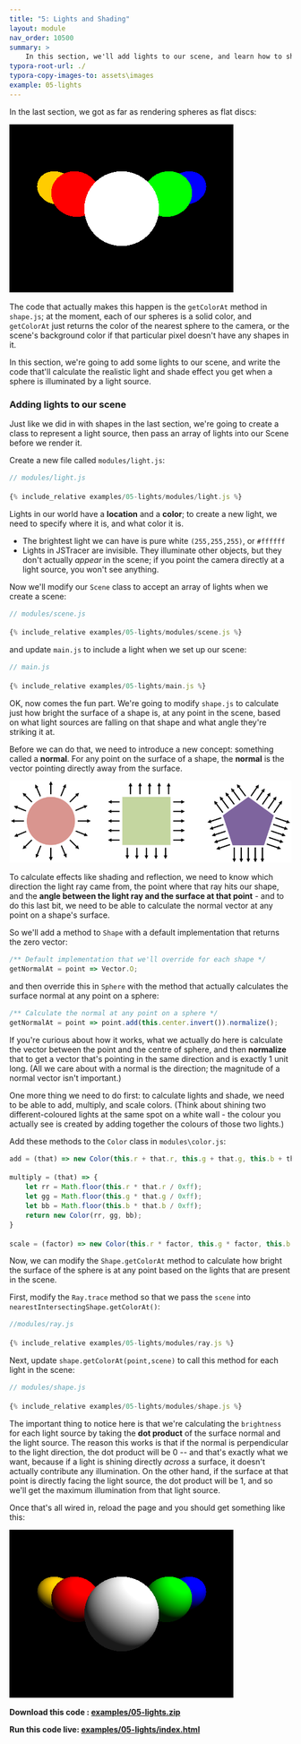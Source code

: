 ```yaml
---
title: "5: Lights and Shading"
layout: module
nav_order: 10500
summary: >
    In this section, we'll add lights to our scene, and learn how to shade the surface of a sphere.
typora-root-url: ./
typora-copy-images-to: assets\images
example: 05-lights
---
```


In the last section, we got as far as rendering spheres as flat discs:

![image-20220319234731133](assets/images/image-20220319234731133.png)

The code that actually makes this happen is the `getColorAt` method in `shape.js`; at the moment, each of our spheres is a solid color, and `getColorAt` just returns the color of the nearest sphere to the camera, or the scene's background color if that particular pixel doesn't have any shapes in it.

In this section, we're going to add some lights to our scene, and write the code that'll calculate the realistic light and shade effect you get when a sphere is illuminated by a light source.

### Adding lights to our scene

Just like we did in with shapes in the last section, we're going to create a class to represent a light source, then pass an array of lights into our Scene before we render it.

Create a new file called `modules/light.js`:

```javascript
// modules/light.js

{% include_relative examples/05-lights/modules/light.js %}
```

Lights in our world have a **location** and a **color**; to create a new light, we need to specify where it is, and what color it is.

* The brightest light we can have is pure white `(255,255,255)`, or `#ffffff`
* Lights in JSTracer are invisible. They illuminate other objects, but they don't actually *appear* in the scene; if you point the camera directly at a light source, you won't see anything.

Now we'll modify our `Scene` class to accept an array of lights when we create a scene:

```javascript
// modules/scene.js

{% include_relative examples/05-lights/modules/scene.js %}
```

and update `main.js` to include a light when we set up our scene:

```javascript
// main.js

{% include_relative examples/05-lights/main.js %}
```

OK, now comes the fun part. We're going to modify `shape.js` to calculate just how bright the surface of a shape is, at any point in the scene, based on what light sources are falling on that shape and what angle they're striking it at.

Before we can do that, we need to introduce a new concept: something called a **normal**. For any point on the surface of a shape, the **normal** is the vector pointing directly away from the surface.

![image-20220319174027204](assets/images/image-20220319174027204.png)

To calculate effects like shading and reflection, we need to know which direction the light ray came from, the point where that ray hits our shape, and the **angle between the light ray and the surface at that point** - and to do this last bit, we need to be able to calculate the normal vector at any point on a shape's surface.

So we'll add a method to `Shape` with a default implementation that returns the zero vector:

```javascript
/** Default implementation that we'll override for each shape */
getNormalAt = point => Vector.O;
```

and then override this in `Sphere` with the method that actually calculates the surface normal at any point on a sphere:

```javascript
/** Calculate the normal at any point on a sphere */
getNormalAt = point => point.add(this.center.invert()).normalize();
```

If you're curious about how it works, what we actually do here is calculate the vector between the point and the centre of sphere, and then **normalize** that to get a vector that's pointing in the same direction and is exactly 1 unit long. (All we care about with a normal is the direction; the magnitude of a normal vector isn't important.)

One more thing we need to do first: to calculate lights and shade, we need to be able to add, multiply, and scale colors. (Think about shining two different-coloured lights at the same spot on a white wall - the colour you actually see is created by adding together the colours of those two lights.)

Add these methods to the `Color` class in `modules\color.js`:

```javascript
add = (that) => new Color(this.r + that.r, this.g + that.g, this.b + that.b);

multiply = (that) => {
    let rr = Math.floor(this.r * that.r / 0xff);
    let gg = Math.floor(this.g * that.g / 0xff);
    let bb = Math.floor(this.b * that.b / 0xff);
    return new Color(rr, gg, bb);
}

scale = (factor) => new Color(this.r * factor, this.g * factor, this.b * factor);
```

Now, we can modify the `Shape.getColorAt` method to calculate how bright the surface of the sphere is at any point based on the lights that are present in the scene.

First, modify the `Ray.trace` method so that we pass the `scene` into `nearestIntersectingShape.getColorAt()`:

```javascript
//modules/ray.js

{% include_relative examples/05-lights/modules/ray.js %}
```

Next, update `shape.getColorAt(point,scene)` to call this method for each light in the scene:

```javascript
// modules/shape.js

{% include_relative examples/05-lights/modules/shape.js %}
```

The important thing to notice here is that we're calculating the `brightness` for each light source by taking the **dot product** of the surface normal and the light source. The reason this works is that if the normal is perpendicular to the light direction, the dot product will be 0 -- and that's exactly what we want, because if a light is shining directly *across* a surface, it doesn't actually contribute any illumination. On the other hand, if the surface at that point is directly facing the light source, the dot product will be 1, and so we'll get the maximum illumination from that light source.

Once that's all wired in, reload the page and you should get something like this:

![image-20220319235327800](assets/images/image-20220319235327800.png)

**Download this code : [examples/05-lights.zip](examples/05-lights.zip)**

**Run this code live: [examples/05-lights/index.html](examples/05-lights/index.html)**













